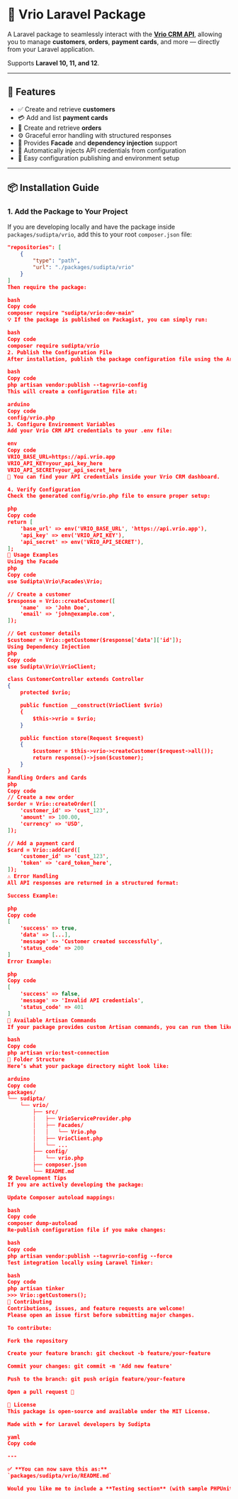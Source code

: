 # 🧩 Vrio Laravel Package

A Laravel package to seamlessly interact with the [**Vrio CRM API**](https://vrio.app), allowing you to manage **customers**, **orders**, **payment cards**, and more — directly from your Laravel application.  

Supports **Laravel 10, 11, and 12**.

---

## 🚀 Features

- ✅ Create and retrieve **customers**
- 💳 Add and list **payment cards**
- 🧾 Create and retrieve **orders**
- ⚙️ Graceful error handling with structured responses
- 🧱 Provides **Facade** and **dependency injection** support
- 🔐 Automatically injects API credentials from configuration
- 🧰 Easy configuration publishing and environment setup

---

## 📦 Installation Guide

### 1. Add the Package to Your Project

If you are developing locally and have the package inside `packages/sudipta/vrio`, add this to your root `composer.json` file:

```json
"repositories": [
    {
        "type": "path",
        "url": "./packages/sudipta/vrio"
    }
]
Then require the package:

bash
Copy code
composer require "sudipta/vrio:dev-main"
💡 If the package is published on Packagist, you can simply run:

bash
Copy code
composer require sudipta/vrio
2. Publish the Configuration File
After installation, publish the package configuration file using the Artisan command:

bash
Copy code
php artisan vendor:publish --tag=vrio-config
This will create a configuration file at:

arduino
Copy code
config/vrio.php
3. Configure Environment Variables
Add your Vrio CRM API credentials to your .env file:

env
Copy code
VRIO_BASE_URL=https://api.vrio.app
VRIO_API_KEY=your_api_key_here
VRIO_API_SECRET=your_api_secret_here
🧠 You can find your API credentials inside your Vrio CRM dashboard.

4. Verify Configuration
Check the generated config/vrio.php file to ensure proper setup:

php
Copy code
return [
    'base_url' => env('VRIO_BASE_URL', 'https://api.vrio.app'),
    'api_key' => env('VRIO_API_KEY'),
    'api_secret' => env('VRIO_API_SECRET'),
];
🧠 Usage Examples
Using the Facade
php
Copy code
use Sudipta\Vrio\Facades\Vrio;

// Create a customer
$response = Vrio::createCustomer([
    'name'  => 'John Doe',
    'email' => 'john@example.com',
]);

// Get customer details
$customer = Vrio::getCustomer($response['data']['id']);
Using Dependency Injection
php
Copy code
use Sudipta\Vrio\VrioClient;

class CustomerController extends Controller
{
    protected $vrio;

    public function __construct(VrioClient $vrio)
    {
        $this->vrio = $vrio;
    }

    public function store(Request $request)
    {
        $customer = $this->vrio->createCustomer($request->all());
        return response()->json($customer);
    }
}
Handling Orders and Cards
php
Copy code
// Create a new order
$order = Vrio::createOrder([
    'customer_id' => 'cust_123',
    'amount' => 100.00,
    'currency' => 'USD',
]);

// Add a payment card
$card = Vrio::addCard([
    'customer_id' => 'cust_123',
    'token' => 'card_token_here',
]);
⚠️ Error Handling
All API responses are returned in a structured format:

Success Example:

php
Copy code
[
    'success' => true,
    'data' => [...],
    'message' => 'Customer created successfully',
    'status_code' => 200
]
Error Example:

php
Copy code
[
    'success' => false,
    'message' => 'Invalid API credentials',
    'status_code' => 401
]
🧩 Available Artisan Commands
If your package provides custom Artisan commands, you can run them like so:

bash
Copy code
php artisan vrio:test-connection
🧱 Folder Structure
Here’s what your package directory might look like:

arduino
Copy code
packages/
└── sudipta/
    └── vrio/
        ├── src/
        │   ├── VrioServiceProvider.php
        │   ├── Facades/
        │   │   └── Vrio.php
        │   ├── VrioClient.php
        │   └── ...
        ├── config/
        │   └── vrio.php
        ├── composer.json
        └── README.md
🛠️ Development Tips
If you are actively developing the package:

Update Composer autoload mappings:

bash
Copy code
composer dump-autoload
Re-publish configuration file if you make changes:

bash
Copy code
php artisan vendor:publish --tag=vrio-config --force
Test integration locally using Laravel Tinker:

bash
Copy code
php artisan tinker
>>> Vrio::getCustomers();
🤝 Contributing
Contributions, issues, and feature requests are welcome!
Please open an issue first before submitting major changes.

To contribute:

Fork the repository

Create your feature branch: git checkout -b feature/your-feature

Commit your changes: git commit -m 'Add new feature'

Push to the branch: git push origin feature/your-feature

Open a pull request 🎉

🪪 License
This package is open-source and available under the MIT License.

Made with ❤️ for Laravel developers by Sudipta

yaml
Copy code

---

✅ **You can now save this as:**  
`packages/sudipta/vrio/README.md`  

Would you like me to include a **Testing section** (with sample PHPUnit and mock API examples) next? That would make your package documentation look even more professional for GitHub or Packagist.

